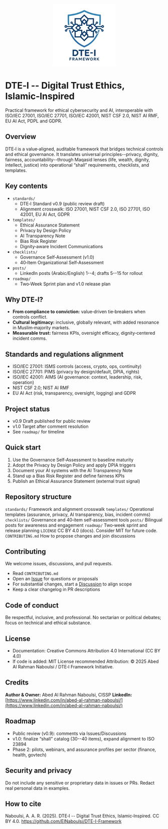 <p align="center">
  <img src="https://github.com/ElNaboulsi/DTE-I-Framework/blob/main/assets_dtei-logo1.png" 
       alt="DTE-I Framework Logo" width="200"/>
</p>

# DTE‑I -- Digital Trust Ethics, Islamic‑Inspired

Practical framework for ethical cybersecurity and AI, interoperable with ISO/IEC 27001, ISO/IEC 27701, ISO/IEC 42001, NIST CSF 2.0, NIST AI RMF, EU AI Act, PDPL and GDPR.

## Overview

DTE‑I is a value‑aligned, auditable framework that bridges technical controls and ethical governance. It translates universal principles--privacy, dignity, fairness, accountability--through Maqasid lenses (life, wealth, dignity, intellect, justice) into operational “shall” requirements, checklists, and templates.

## Key contents

- `standards/`
  - DTE‑I Standard v0.9 (public review draft)
  - Alignment crosswalk: ISO 27001, NIST CSF 2.0, ISO 27701, ISO 42001, EU AI Act, GDPR
- `templates/`
  - Ethical Assurance Statement
  - Privacy by Design Policy
  - AI Transparency Note
  - Bias Risk Register
  - Dignity‑aware Incident Communications
- `checklists/`
  - Governance Self‑Assessment (v1.0)
  - 40‑Item Organizational Self‑Assessment
- `posts/`
  - LinkedIn posts (Arabic/English) 1--4; drafts 5--15 for rollout
- `roadmap/`
  - Two‑Week Sprint plan and v1.0 release plan

## Why DTE‑I?

- **From compliance to conviction:** value‑driven tie‑breakers when controls conflict.
- **Cultural legitimacy:** inclusive, globally relevant, with added resonance in Muslim‑majority markets.
- **Measurable trust:** fairness KPIs, oversight efficacy, dignity‑centered incident comms.

## Standards and regulations alignment

- ISO/IEC 27001: ISMS controls (access, crypto, ops, continuity)
- ISO/IEC 27701: PIMS (privacy by design/default, DPIA, rights)
- ISO/IEC 42001: AIMS (AI governance: context, leadership, risk, operation)
- NIST CSF 2.0; NIST AI RMF
- EU AI Act (risk, transparency, oversight, logging) and GDPR

## Project status

- v0.9 Draft published for public review
- v1.0 Target after comment resolution
- See `roadmap/` for timeline

## Quick start

1) Use the Governance Self‑Assessment to baseline maturity
2) Adopt the Privacy by Design Policy and apply DPIA triggers
3) Document your AI systems with the AI Transparency Note
4) Stand up a Bias Risk Register and define fairness KPIs
5) Publish an Ethical Assurance Statement (external trust signal)

## Repository structure

`standards/`       Framework and alignment crosswalk
`templates/`       Operational templates (assurance, privacy, AI transparency, bias, incident comms)
`checklists/`      Governance and 40‑item self‑assessment tools
`posts/`           Bilingual posts for awareness and engagement
`roadmap/`         Two‑week sprint and release planning
`LICENSE`          CC BY 4.0 (docs). Consider MIT for future code.
`CONTRIBUTING.md`  How to propose changes and join discussions

## Contributing

We welcome issues, discussions, and pull requests.
- Read `CONTRIBUTING.md`
- Open an [Issue](https://github.com/ElNaboulsi/DTE-I-Framework/issues) for questions or proposals
- For substantial changes, start a [Discussion](https://github.com/ElNaboulsi/DTE-I-Framework/discussions) to align scope
- Keep a clear changelog in PR descriptions

## Code of conduct

Be respectful, inclusive, and professional. No sectarian or political debates; focus on technical and ethical substance.

## License

- Documentation: Creative Commons Attribution 4.0 International (CC BY 4.0)
- If code is added: MIT License recommended
Attribution: © 2025 Abed Al Rahman Naboulsi / DTE‑I Framework Initiative.

## Credits

**Author & Owner:** Abed Al Rahman Naboulsi, CISSP
**LinkedIn:** [https://www.linkedin.com/in/abed-al-rahman-naboulsi/](https://www.linkedin.com/in/abed-al-rahman-naboulsi/)

## Roadmap

- Public review (v0.9): comments via Issues/Discussions
- v1.0: finalize “shall” catalog (30--40 items), expand alignment to ISO 23894
- Phase 2: pilots, webinars, and assurance profiles per sector (finance, health, govtech)

## Security and privacy

Do not include any sensitive or proprietary data in issues or PRs. Redact real personal data in examples.

## How to cite

Naboulsi, A. A. R. (2025). DTE‑I -- Digital Trust Ethics, Islamic‑Inspired. CC BY 4.0. https://github.com/ElNaboulsi/DTE-I-Framework
